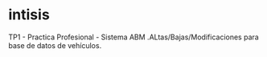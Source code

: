 # intisis
TP1 - Practica Profesional - Sistema ABM .ALtas/Bajas/Modificaciones para base de datos de vehículos.
